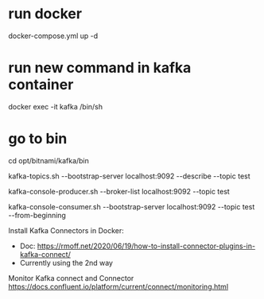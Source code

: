 # run docker
docker-compose.yml up -d
# run new command in kafka container
docker exec -it kafka /bin/sh
# go to bin
cd opt/bitnami/kafka/bin


kafka-topics.sh --bootstrap-server localhost:9092 --describe --topic test

kafka-console-producer.sh --broker-list localhost:9092 --topic test

kafka-console-consumer.sh --bootstrap-server localhost:9092 --topic test --from-beginning

Install Kafka Connectors in Docker:
- Doc: https://rmoff.net/2020/06/19/how-to-install-connector-plugins-in-kafka-connect/
- Currently using the 2nd way

Monitor Kafka connect and Connector
https://docs.confluent.io/platform/current/connect/monitoring.html 
